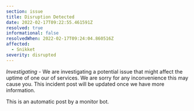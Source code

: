```yaml
---
section: issue
title: Disruption Detected
date: 2022-02-17T09:22:55.461591Z
resolved: true
informational: false
resolvedWhen: 2022-02-17T09:24:04.860516Z
affected:
  - Snikket
severity: disrupted
---
```

*Investigating* - We are investigating a potential issue that might affect the uptime of one our of services. We are sorry for any inconvenience this may cause you. This incident post will be updated once we have more information.

This is an automatic post by a monitor bot.
        